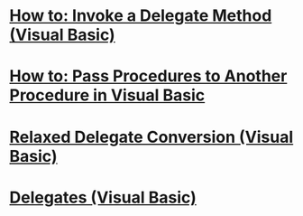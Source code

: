 # [How to: Invoke a Delegate Method (Visual Basic)](how-to-invoke-a-delegate-method.md)
# [How to: Pass Procedures to Another Procedure in Visual Basic](how-to-pass-procedures-to-another-procedure.md)
# [Relaxed Delegate Conversion (Visual Basic)](relaxed-delegate-conversion.md)
# [Delegates (Visual Basic)](delegates.md)
